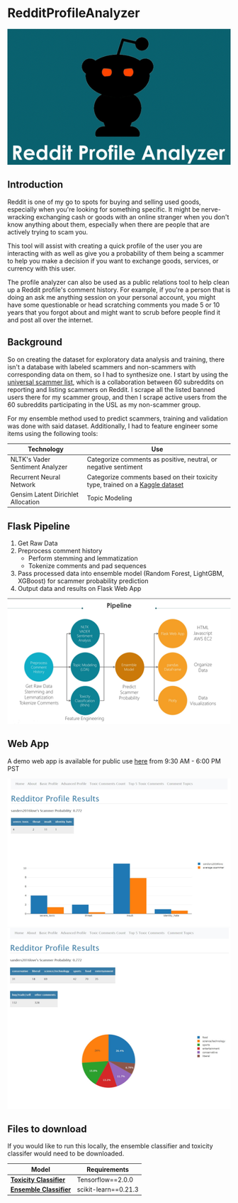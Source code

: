 # RedditProfileAnalyzer

![snoo](src/snoo.jpg)

## Introduction

Reddit is one of my go to spots for buying and selling used goods, especially when you're looking for something specific. It might be nerve-wracking exchanging cash or goods with an online stranger when you don't know anything about them, especially when there are people that are actively trying to scam you.

This tool will assist with creating a quick profile of the user you are interacting with as well as give you a probability of them being a scammer to help you make a decision if you want to exchange goods, services, or currency with this user.

The profile analyzer can also be used as a public relations tool to help clean up a  Reddit profile's comment history. For example, if you're a person that is doing an ask me anything session on your personal account, you might have some questionable or head scratching comments you made 5 or 10 years that you forgot about and might want to scrub before people find it and post all over the internet.

## Background

So on creating the dataset for exploratory data analysis and training, there isn't a database with labeled scammers and non-scammers with corresponding data on them, so I had to synthesize one. I start by using the [universal scammer list](universalscammerlist.com), which is a collaboration between 60 subreddits on reporting and listing scammers on Reddit. I scrape all the listed banned users there for my scammer group, and then I scrape active users from the 60 subreddits participating in the USL as my non-scammer group.

For my ensemble method used to predict scammers, training and validation was done with said dataset. Additionally, I had to feature engineer some items using the following tools: 

| Technology      | Use |
|------------|-------------|
| NLTK's Vader Sentiment Analyzer |  Categorize comments as positive, neutral, or negative sentiment |
| Recurrent Neural Network | Categorize comments based on their toxicity type, trained on a [Kaggle dataset](https://www.kaggle.com/c/jigsaw-toxic-comment-classification-challenge) | 
| Gensim Latent Dirichlet Allocation | Topic Modeling |

## Flask Pipeline

1. Get Raw Data
2. Preprocess comment history
    * Perform stemming and lemmatization
    * Tokenize comments and pad sequences
3. Pass processed data into ensemble model (Random Forest, LightGBM, XGBoost) for scammer probability prediction
4. Output data and results on Flask Web App

![pipeline](src/pipeline.jpg)

## Web App

A demo web app is available for public use [here](http://3.133.79.156/) from 9:30 AM - 6:00 PM PST

![toxic](src/toxic.jpg)
![topic](src/topic.jpg)

## Files to download

If you would like to run this locally, the ensemble classifier and toxicity classifer would need to be downloaded.

| Model      | Requirements |
|------------|-----|
|**[Toxicity Classifier](https://reddit-scammer-detector.s3-us-west-1.amazonaws.com/my_model.h5)** | Tensorflow==2.0.0 |
|**[Ensemble Classifier](https://reddit-scammer-detector.s3-us-west-1.amazonaws.com/eclf.pkl)** | scikit-learn==0.21.3 |


